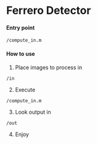 # Ferrero Detector

#### Entry point 
```
/compute_in.m
```
#### How to use
1. Place images to process in

```
/in
```
2. Execute
 
```
/compute_in.m
```
3. Look output in
```
/out
```
4. Enjoy